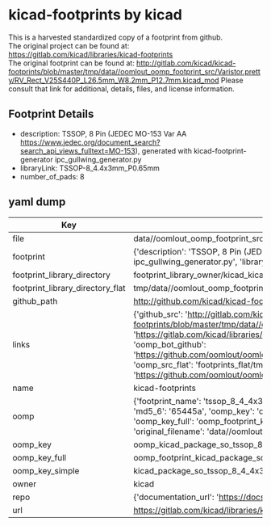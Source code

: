 # kicad-footprints by kicad  
This is a harvested standardized copy of a footprint from github.  
The original project can be found at:  
https://gitlab.com/kicad/libraries/kicad-footprints  
The original footprint can be found at:
http://gitlab.com/kicad/kicad-footprints/blob/master/tmp/data//oomlout_oomp_footprint_src/Varistor.pretty/RV_Rect_V25S440P_L26.5mm_W8.2mm_P12.7mm.kicad_mod
Please consult that link for additional, details, files, and license information.  
## Footprint Details
* description: TSSOP, 8 Pin (JEDEC MO-153 Var AA https://www.jedec.org/document_search?search_api_views_fulltext=MO-153), generated with kicad-footprint-generator ipc_gullwing_generator.py  
* libraryLink: TSSOP-8_4.4x3mm_P0.65mm  
* number_of_pads: 8  
## yaml dump  
| Key | Value |  
| --- | --- |  
| file | data//oomlout_oomp_footprint_src/kicad-footprints/Package_SO.pretty/TSSOP-8_4.4x3mm_P0.65mm.kicad_mod |  
| footprint | {'description': 'TSSOP, 8 Pin (JEDEC MO-153 Var AA https://www.jedec.org/document_search?search_api_views_fulltext=MO-153), generated with kicad-footprint-generator ipc_gullwing_generator.py', 'libraryLink': 'TSSOP-8_4.4x3mm_P0.65mm', 'number_of_pads': 8} |  
| footprint_library_directory | footprint_library_owner/kicad_kicad-footprints/ |  
| footprint_library_directory_flat | tmp/data//oomlout_oomp_footprint_src/footprints_flat/kicad_package_so_tssop_8_4_4x3mm_p0_65mm/working |  
| github_path | http://github.com/kicad/kicad-footprints/blob/master/tmp/data//oomlout_oomp_footprint_src/Package_SO.pretty/TSSOP-8_4.4x3mm_P0.65mm.kicad_mod |  
| links | {'github_src': 'http://gitlab.com/kicad/kicad-footprints/blob/master/tmp/data//oomlout_oomp_footprint_src/Varistor.pretty/RV_Rect_V25S440P_L26.5mm_W8.2mm_P12.7mm.kicad_mod', 'github_src_repo': 'https://gitlab.com/kicad/libraries/kicad-footprints', 'oomp_bot': 'tmp/data//oomlout_oomp_footprint_src/footprints/kicad_package_so_tssop_8_4_4x3mm_p0_65mm/working', 'oomp_bot_github': 'https://github.com/oomlout/oomlout_oomp_footprint_bot/tree/main/tmp/data//oomlout_oomp_footprint_src/footprints/kicad_package_so_tssop_8_4_4x3mm_p0_65mm/working', 'oomp_src_flat': 'footprints_flat/tmp/data//oomlout_oomp_footprint_src/footprints_flat/kicad_package_so_tssop_8_4_4x3mm_p0_65mm/working', 'oomp_src_flat_github': 'https://github.com/oomlout/oomlout_oomp_footprint_src/tree/main/tmp/data//oomlout_oomp_footprint_src/footprints_flat/kicad_package_so_tssop_8_4_4x3mm_p0_65mm/working'} |  
| name | kicad-footprints |  
| oomp | {'footprint_name': 'tssop_8_4_4x3mm_p0_65mm', 'library_name': 'package_so', 'md5': '65445aeed4e904e59a1b40f72eeeb84a', 'md5_10': '65445aeed4', 'md5_5': '65445', 'md5_6': '65445a', 'oomp_key': 'oomp_kicad_package_so_tssop_8_4_4x3mm_p0_65mm', 'oomp_key_extra': 'oomp_footprint_kicad_package_so_tssop_8_4_4x3mm_p0_65mm', 'oomp_key_full': 'oomp_footprint_kicad_package_so_tssop_8_4_4x3mm_p0_65mm_65445a', 'oomp_key_simple': 'kicad_package_so_tssop_8_4_4x3mm_p0_65mm', 'original_filename': 'data//oomlout_oomp_footprint_src/kicad-footprints/Package_SO.pretty/TSSOP-8_4.4x3mm_P0.65mm.kicad_mod', 'owner_name': 'kicad'} |  
| oomp_key | oomp_kicad_package_so_tssop_8_4_4x3mm_p0_65mm |  
| oomp_key_full | oomp_footprint_kicad_package_so_tssop_8_4_4x3mm_p0_65mm |  
| oomp_key_simple | kicad_package_so_tssop_8_4_4x3mm_p0_65mm |  
| owner | kicad |  
| repo | {'documentation_url': 'https://docs.github.com/rest/repos/repos#get-a-repository', 'message': 'Not Found'} |  
| url | https://gitlab.com/kicad/libraries/kicad-footprints |  

